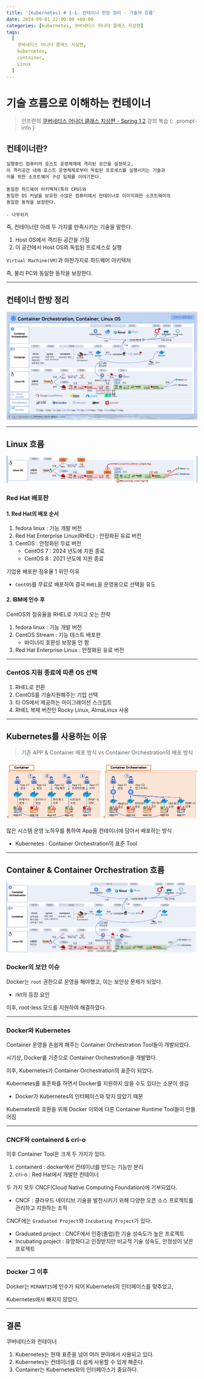 ```yaml
---
title: '[Kubernetes] # 1-1. 컨테이너 한방 정리 - 기술의 흐름'
date: 2024-09-01 22:00:00 +09:00
categories: [kubernetes, 쿠버네티스 어나더 클래스 지상편]
tags:
  [
    쿠버네티스 어나더 클래스 지상편,
    kubernetes,
    container,
    Linux
  ]
---
```



# 기술 흐름으로 이해하는 컨테이너
> 인프런의 [쿠버네티스 어나더 클래스 지상편 - Spring 1,2](https://www.inflearn.com/course/%EC%BF%A0%EB%B2%84%EB%84%A4%ED%8B%B0%EC%8A%A4-%EC%96%B4%EB%82%98%EB%8D%94-%ED%81%B4%EB%9E%98%EC%8A%A4-%EC%A7%80%EC%83%81%ED%8E%B8-sprint1) 강의 복습
{: .prompt-info }

## 컨테이너란?
```text
실행중인 컴퓨터의 호스트 운영체제에 격리된 공간을 설정하고, 
이 격리공간 내에 호스트 운영체제로부터 독립된 프로세스를 실행시키는 기술과 
이를 위한 소프트웨어 구성 일체를 이야기한다.

동일한 하드웨어 아키텍쳐(특히 CPU)와
동일한 OS 커널을 보유한 수많은 컴퓨터에서 컨테이너로 이미지화한 소프트웨어의 
동일한 동작을 보장한다.

- 나무위키
```

즉, 컨테이너란 아래 두 가지를 만족시키는 기술을 말한다.

1. Host OS에서 격리된 공간을 가짐
2. 이 공간에서 Host OS와 독립된 프로세스로 실행

`Virtual Machine(VM)`과 마찬가지로 하드웨어 아키텍처 

즉, 물리 PC와 동일한 동작을 보장한다.

---

## 컨테이너 한방 정리

![alt text](assets/img/posts/2024-09-01/kubernates-container/컨테이너_한방_정리.png)

---

## Linux 흐름
![alt text](assets/img/posts/2024-09-01/kubernates-container/리눅스_흐름.png)

### Red Hat 배포판 
#### 1. Red Hat의 배포 순서
1. fedora linux : 기능 개발 버전
2. Red Hat Enterprise Linux(RHEL) : 안정화된 유료 버전
3. CentOS : 안정화된 무료 버전
   - CentOS 7 : 2024 년도에 지원 종료
   - CentOS 8 : 2021 년도에 지원 종료

기업용 배포판 점유율 1 위인 이유 

- `CentOS`를 무료로 배포하여 결국 `RHEL`을 운영용으로 선택을 유도

#### 2. IBM에 인수 후
CentOS의 점유율을 RHEL로 가지고 오는 전략

1. fedora linux : 기능 개발 버전
2. CentOS Stream : 기능 테스트 배포판
   - 바이너리 호환성 보장을 안 함
3. Red Hat Enterprise Linux : 안정화된 유료 버전

---

### CentOS 지원 종료에 따른 OS 선택
1. RHEL로 전환
2. CentOS를 기술지원해주는 기업 선택
3. 타 OS에서 제공하는 마이그레이션 스크립트
4. RHEL 복제 버전인 Rocky Linux, AlmaLinux 사용

---

## Kubernetes를 사용하는 이유
> 기존 APP & Container 배포 방식 vs Container Orchestration의 배포 방식

![alt text](assets/img/posts/2024-09-01/kubernates-container/container_vs_container_orchestration.png)

많은 시스템 운영 노하우를 통하여 App을 컨테이너에 담아서 배포하는 방식

- Kubernetes : Container Orchestration의 표준 Tool

---

## Container & Container Orchestration 흐름
![alt text](assets/img/posts/2024-09-01/kubernates-container/container_and_container_orchestration.png)

### Docker의 보안 이슈
Docker는 `root` 권한으로 운영을 해야했고, 이는 보안상 문제가 되었다.

- rkt의 등장 요인
 
이후, root-less 모드를 지원하여 해결하였다.

---

### Docker와 Kubernetes
Container 운영을 손쉽게 해주는 Container Orchestration Tool들이 개발되었다.

시기상, Docker를 기준으로 Container Orchestration을 개발했다.
  
이후, Kubernetes가 Container Orchestration의 표준이 되었다.

Kubernetes를 표준화를 하면서 Docker를 지원하지 않을 수도 있다는 소문이 생김

- Docker가 Kubernetes의 인터페이스와 맞지 않았기 때문

Kubernetes와 호환을 위해 Docker 이외에 다른 Container Runtime Tool들이 만들어짐

---

### CNCF와 containerd & cri-o
이후 Container Tool은 크게 두 가지가 있다.

1. containerd : docker에서 컨테이너를 만드는 기능만 분리
2. cri-o : Red Hat에서 개발한 컨테이너

두 가지 모두 CNCF(Cloud Native Computing Foundation)에 기부되었다.
- CNCF : 클라우드 네이티브 기술을 발전시키기 위해 다양한 오픈 소스 프로젝트를 관리하고 지원하는 조직

CNCF에는 `Graduated Project`와 `Incubating Project`가 있다.

- Graduated project : CNCF에서 인증(졸업)한 기술 성숙도가 높은 프로젝트
- Incubating project : 유망하다고 인정받지만 비교적 기술 성숙도, 안정성이 낮은 프로젝트

---

### Docker 그 이후
Docker는 `MIRANTIS`에 인수가 되어 Kubernetes의 인터페이스를 맞추었고,

Kubernetes에서 빠지지 않았다.

---

## 결론
쿠버네티스와 컨테이너

1. Kubernetes는 현재 표준을 넘어 여러 분야에서 사용되고 있다.
2. Kubernetes는 컨테이너를 더 쉽게 사용할 수 있게 해준다.
3. Container는 Kubernetes와의 인터페이스가 중요하다.